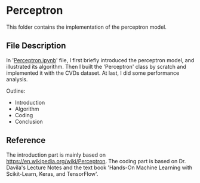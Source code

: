 # Perceptron

This folder contains the implementation of the perceptron model. 

## File Description

In '[Perceptron.ipynb](https://github.com/YulinLi98/RICE_INDE577_Repo/blob/main/Supervised_Learning/Perceptron/Perceptron.ipynb)' file, I first briefly introduced the perceptron model, and illustrated its algorithm. Then I built the 'Perceptron' class by scratch and implemented it with the CVDs dataset. At last, I did some performance analysis.

Outline:
- Introduction
- Algorithm
- Coding
- Conclusion

## Reference
The introduction part is mainly based on https://en.wikipedia.org/wiki/Perceptron. The coding part is based on Dr. Davila's Lecture Notes and the text book 'Hands-On Machine Learning with Scikit-Learn, Keras, and TensorFlow'.